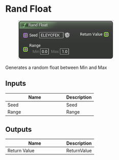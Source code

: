 # Rand Float

<div align="left" data-full-width="false">

<figure><img src="rand_float.png" alt=""><figcaption></figcaption></figure>

</div>

Generates a random float between Min and Max

## Inputs

<table>
<thead><tr><th width="170">Name</th><th>Description</th></tr></thead>
<tbody>
<tr><td>Seed</td><td>Seed</td></tr>
<tr><td>Range</td><td>Range</td></tr>
</tbody>
</table>

## Outputs

<table>
<thead><tr><th width="170">Name</th><th>Description</th></tr></thead>
<tbody>
<tr><td>Return Value</td><td>ReturnValue</td></tr>
</tbody>
</table>